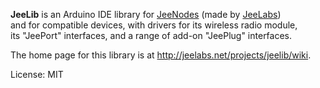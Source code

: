**JeeLib** is an Arduino IDE library for [JeeNodes][1] (made by [JeeLabs][2])  
and for compatible devices, with drivers for its wireless radio module,  
its "JeePort" interfaces, and a range of add-on "JeePlug" interfaces.

The home page for this library is at <http://jeelabs.net/projects/jeelib/wiki>.

License: MIT

[1]: http://jeenode.com/
[2]: http://jeelabs.org/
